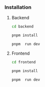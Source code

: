 ### Installation
1. Backend 
    
    ```bash 
    cd backend
    ```
    ```bash
    pnpm install
    ```
    ```bash
    pnpm  run dev
    ```

2. Frontend
    ```bash
    cd frontend
    ```
    ```bash
    pnpm install
    ```
    ```bash
    pnpm  run dev
    ```

